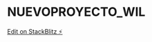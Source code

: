 # NUEVOPROYECTO_WIL

[Edit on StackBlitz ⚡️](https://stackblitz.com/edit/ionic-online-test-app-1g57ue)